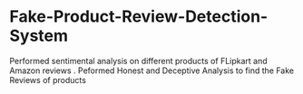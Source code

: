 # Fake-Product-Review-Detection-System
Performed sentimental analysis on different products of FLipkart and Amazon reviews . Peformed Honest and Deceptive Analysis to find the Fake Reviews of products
